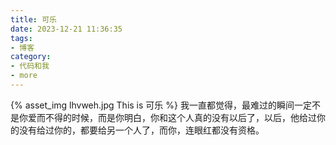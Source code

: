 ```yaml
---
title: 可乐
date: 2023-12-21 11:36:35
tags:
- 博客
category:
- 代码和我
- more
---
```

{% asset_img lhvweh.jpg This is 可乐 %}
我一直都觉得，最难过的瞬间一定不是你爱而不得的时候，而是你明白，你和这个人真的没有以后了，以后，他给过你的没有给过你的，都要给另一个人了，而你，连眼红都没有资格。